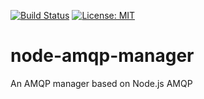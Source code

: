 [![Build Status](https://travis-ci.org/mousavi86/node-amqp-manager.svg?branch=master)](https://travis-ci.org/mousavi86/node-amqp-manager)
[![License: MIT](https://img.shields.io/badge/License-MIT-yellow.svg)](https://opensource.org/licenses/MIT)
# node-amqp-manager
An AMQP manager based on Node.js AMQP
